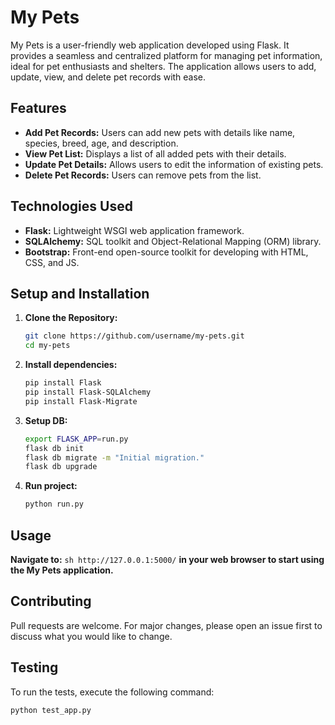 # My Pets

My Pets is a user-friendly web application developed using Flask. It provides a seamless and centralized platform for managing pet information, ideal for pet enthusiasts and shelters. The application allows users to add, update, view, and delete pet records with ease.

## Features
- **Add Pet Records:** Users can add new pets with details like name, species, breed, age, and description.
- **View Pet List:** Displays a list of all added pets with their details.
- **Update Pet Details:** Allows users to edit the information of existing pets.
- **Delete Pet Records:** Users can remove pets from the list.

## Technologies Used
- **Flask:** Lightweight WSGI web application framework.
- **SQLAlchemy:** SQL toolkit and Object-Relational Mapping (ORM) library.
- **Bootstrap:** Front-end open-source toolkit for developing with HTML, CSS, and JS.

## Setup and Installation
1. **Clone the Repository:**
   ```sh
   git clone https://github.com/username/my-pets.git
   cd my-pets
   ```
2. **Install dependencies:**
   ```sh
   pip install Flask
   pip install Flask-SQLAlchemy
   pip install Flask-Migrate
   ```
3. **Setup DB:**
    ```sh
    export FLASK_APP=run.py
    flask db init
    flask db migrate -m "Initial migration."
    flask db upgrade
    ```
4. **Run project:**
   ```sh
   python run.py
   ```
   
 ## Usage
   **Navigate to:**
    ```sh
    http://127.0.0.1:5000/```
    **in your web browser to start using the My Pets application.**

## Contributing
Pull requests are welcome. For major changes, please open an issue first to discuss what you would like to change.

## Testing
To run the tests, execute the following command:

```sh
python test_app.py

